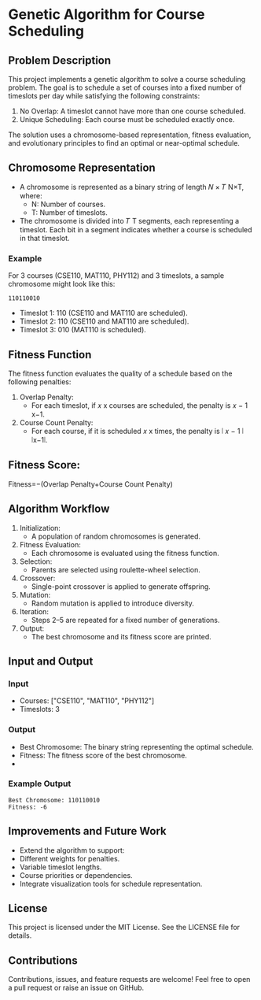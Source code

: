 # Genetic Algorithm for Course Scheduling

## Problem Description
This project implements a genetic algorithm to solve a course scheduling problem. The goal is to schedule a set of courses into a fixed number of timeslots per day while satisfying the following constraints:

1.    No Overlap: A timeslot cannot have more than one course scheduled.
2.    Unique Scheduling: Each course must be scheduled exactly once.

The solution uses a chromosome-based representation, fitness evaluation, and evolutionary principles to find an optimal or near-optimal schedule.

## Chromosome Representation
- A chromosome is represented as a binary string of length 𝑁 × 𝑇 N×T, where:
  - N: Number of courses.
  - T: Number of timeslots.
- The chromosome is divided into 𝑇 T segments, each representing a timeslot. Each bit in a segment indicates whether a course is scheduled in that timeslot.

### Example
For 3 courses (CSE110, MAT110, PHY112) and 3 timeslots, a sample chromosome might look like this:
```
110110010
```
- Timeslot 1: 110 (CSE110 and MAT110 are scheduled).
- Timeslot 2: 110 (CSE110 and MAT110 are scheduled).
- Timeslot 3: 010 (MAT110 is scheduled).

## Fitness Function
The fitness function evaluates the quality of a schedule based on the following penalties:
1. Overlap Penalty:
   - For each timeslot, if 𝑥 x courses are scheduled, the penalty is 𝑥 − 1 x−1.
3. Course Count Penalty:
   - For each course, if it is scheduled 𝑥 x times, the penalty is ∣ 𝑥 − 1 ∣ ∣x−1∣.

## Fitness Score:
  Fitness=−(Overlap Penalty+Course Count Penalty)

## Algorithm Workflow
1.  Initialization:
    - A population of random chromosomes is generated.
3.  Fitness Evaluation:
    - Each chromosome is evaluated using the fitness function.
4.  Selection:
    - Parents are selected using roulette-wheel selection.
5.  Crossover:
    - Single-point crossover is applied to generate offspring.
6.  Mutation:
    - Random mutation is applied to introduce diversity.
7.  Iteration:
    - Steps 2–5 are repeated for a fixed number of generations.
8.  Output:
    - The best chromosome and its fitness score are printed.

## Input and Output

### Input
- Courses: ["CSE110", "MAT110", "PHY112"]
- Timeslots: 3

### Output
- Best Chromosome: The binary string representing the optimal schedule.
- Fitness: The fitness score of the best chromosome.
- 
### Example Output
```
Best Chromosome: 110110010
Fitness: -6
```

## Improvements and Future Work
-  Extend the algorithm to support:
  - Different weights for penalties.
  - Variable timeslot lengths.
  - Course priorities or dependencies.
- Integrate visualization tools for schedule representation.

## License
This project is licensed under the MIT License. See the LICENSE file for details.

## Contributions
Contributions, issues, and feature requests are welcome! Feel free to open a pull request or raise an issue on GitHub.

